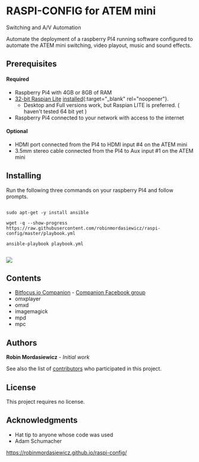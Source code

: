 # RASPI-CONFIG for ATEM mini
Switching and A/V Automation

Automate the deployment of a raspberry PI4 running software configured to automate the ATEM mini switching, video playout, music and sound effects.  

## Prerequisites

#### Required

* Raspberry Pi4 with 4GB or 8GB of RAM
* [32-bit Raspian Lite](https://downloads.raspberrypi.org/raspios_lite_armhf_latest) [installed](https://www.raspberrypi.org/documentation/installation/installing-images/README.md){:target="_blank" rel="noopener"}.
  * Desktop and Full versions work, but Raspian LITE is preferred. ( haven't tested 64 bit yet )
* Raspberry Pi4 connected to your network with access to the internet

#### Optional

* HDMI port connected from the PI4 to HDMI input #4 on the ATEM mini
* 3.5mm stereo cable connected from the PI4 to Aux input #1 on the ATEM mini

## Installing

Run the following three commands on your raspberry PI4 and follow prompts.
 
```console

sudo apt-get -y install ansible

wget -q --show-progress https://raw.githubusercontent.com/robinmordasiewicz/raspi-config/master/playbook.yml

ansible-playbook playbook.yml


```

![](https://github.com/robinmordasiewicz/rasp-config/raw/master/install_terminal.gif)

## Contents

* [Bitfocus.io Companion](https://bitfocus.io/) - [Companion Facebook group](https://www.facebook.com/groups/2047850215433318/)
* omxplayer
* omxd
* imagemagick
* mpd
* mpc

## Authors

**Robin Mordasiewicz** - *Initial work*

See also the list of [contributors](https://github.com/robinmordasiewicz/raspi-config/contributors) who participated in this project.

## License

This project requires no license.

## Acknowledgments

* Hat tip to anyone whose code was used
* Adam Schumacher

https://robinmordasiewicz.github.io/raspi-config/

<script src="https://utteranc.es/client.js" repo="robinmordasiewicz/raspi-config" issue-term="pathname" theme="github-light" crossorigin="anonymous" async></script>
